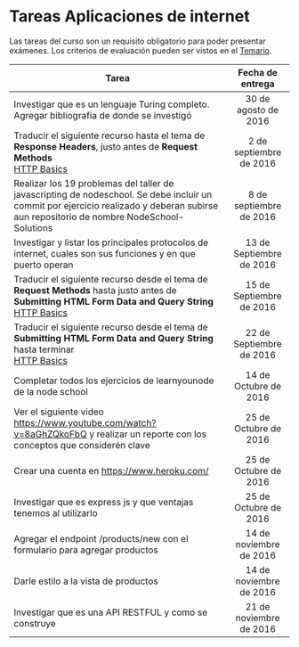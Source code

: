 # Tareas Aplicaciones de internet

Las tareas del curso son un requisito obligatorio para poder presentar exámenes. Los criterios de evaluación pueden ser vistos en el [Temario](https://github.com/UG-InternetApps/Temario).


| Tarea        | Fecha de entrega |
| ------------- |:-------------:|
|Investigar que es un lenguaje Turing completo. <br> Agregar bibliografía de donde se investigó |30 de agosto de 2016 |
|Traducir el siguiente recurso hasta el tema de **Response Headers**, justo antes de **Request Methods** <br> [HTTP Basics](https://www.ntu.edu.sg/home/ehchua/programming/webprogramming/HTTP_Basics.html) |2 de septiembre de 2016 |
|Realizar los 19 problemas del taller de javascripting de nodeschool. Se debe incluir un commit por ejercicio realizado y deberan subirse aun repositorio de nombre NodeSchool-Solutions |8 de septiembre de 2016 |
|Investigar y listar los principales protocolos de internet, cuales son sus funciones y en que puerto operan |13 de Septiembre de 2016 |
| Traducir el siguiente recurso desde el tema de **Request Methods** hasta justo antes de **Submitting HTML Form Data and Query String** <br> [HTTP Basics](https://www.ntu.edu.sg/home/ehchua/programming/webprogramming/HTTP_Basics.html)|15 de Septiembre de 2016 |
| Traducir el siguiente recurso desde el tema de **Submitting HTML Form Data and Query String** hasta terminar <br> [HTTP Basics](https://www.ntu.edu.sg/home/ehchua/programming/webprogramming/HTTP_Basics.html)|22 de Septiembre de 2016 |
|Completar todos los ejercicios de learnyounode de la node school | 14 de Octubre de 2016 |
|Ver el siguiente video https://www.youtube.com/watch?v=8aGhZQkoFbQ y realizar un reporte con los conceptos que considerén clave| 25 de Octubre de 2016|
|Crear una cuenta en https://www.heroku.com/|25 de Octubre de 2016|
|Investigar  que es express js y que ventajas tenemos al utilizarlo| 25 de Octubre de 2016|
|Agregar el endpoint /products/new con el formulario para agregar productos|14 de noviembre de 2016|
|Darle estilo a la vista de productos|14 de noviembre de 2016|
|Investigar que es una API RESTFUL y como se construye| 21 de noviembre de 2016|
